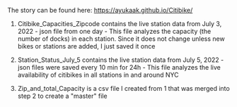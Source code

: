The story can be found here: https://ayukaak.github.io/Citibike/

1. Citibike_Capacities_Zipcode contains the live station data from July 3, 2022 - json file from one day - This file analyzes the capacity (the number of docks) in each station. Since it does not change unless new bikes or stations are added, I just saved it once

2. Station_Status_July_5 contains the live station data from July 5, 2022 - json files were saved every 10 min for 24h - This file analyzes the live availability of citibikes in all stations in and around NYC

3. Zip_and_total_Capacity is a csv file I created from 1 that was merged into step 2 to create a "master" file

